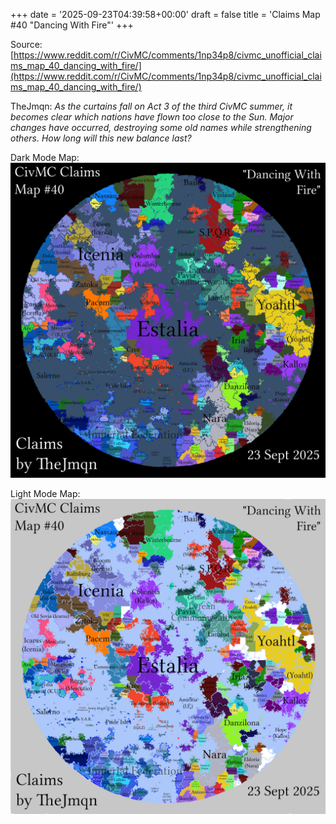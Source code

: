 +++
date = '2025-09-23T04:39:58+00:00'
draft = false
title = 'Claims Map #40 "Dancing With Fire"'
+++

Source: [https://www.reddit.com/r/CivMC/comments/1np34p8/civmc_unofficial_claims_map_40_dancing_with_fire/](https://www.reddit.com/r/CivMC/comments/1np34p8/civmc_unofficial_claims_map_40_dancing_with_fire/)

TheJmqn: *As the curtains fall on Act 3 of the third CivMC summer, it becomes clear which nations have flown too close to the Sun. Major changes have occurred, destroying some old names while strengthening others. How long will this new balance last?*

Dark Mode Map:
[![Claims #40](https://raw.githubusercontent.com/CivMC-Map-Archive/civmc-map-archive.github.io/refs/heads/main/public/images/CivMC-Claims-40.png)](https://raw.githubusercontent.com/CivMC-Map-Archive/civmc-map-archive.github.io/refs/heads/main/public/images/CivMC-Claims-40.png)

Light Mode Map:
[![Claims #40 Light](https://raw.githubusercontent.com/CivMC-Map-Archive/civmc-map-archive.github.io/refs/heads/main/public/images/CivMC-Claims-40-Light.png)](https://raw.githubusercontent.com/CivMC-Map-Archive/civmc-map-archive.github.io/refs/heads/main/public/images/CivMC-Claims-40-Light.png)
